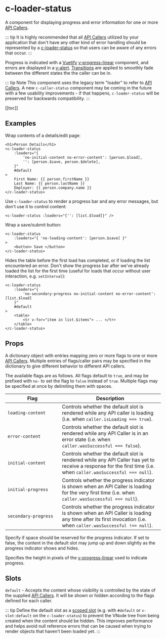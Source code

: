 # c-loader-status

<!-- MARKER:summary -->
    
A component for displaying progress and error information for one or more [API Callers](/stacks/vue/layers/api-clients.md).

::: tip
It is highly recommended that all [API Callers](/stacks/vue/layers/api-clients.md) utilized by your application that don't have any other kind of error handling should be represented by a [c-loader-status](/stacks/vue/coalesce-vue-vuetify/components/c-loader-status.md) so that users can be aware of any errors that occur.
::: 

<!-- MARKER:summary-end -->

Progress is indicated with a [Vuetify](https://vuetifyjs.com/) [v-progress-linear](https://vuetifyjs.com/en/components/progress-linear) component, and errors are displayed in a [v-alert](https://vuetifyjs.com/en/components/alerts/). [Transitions](https://vuetifyjs.com/en/styles/transitions/) are applied to smoothly fade between the different states the the caller can be in.

::: tip Note
This component uses the legacy term "loader" to refer to [API Callers](/stacks/vue/layers/api-clients.md). A new ``c-caller-status`` component may be coming in the future with a few usability improvements - if that happens, `c-loader-status` will be preserved for backwards compatibility.
:::

[[toc]]

## Examples

Wrap contents of a details/edit page:
``` vue-html
<h1>Person Details</h1>
<c-loader-status
    :loaders="{ 
        'no-initial-content no-error-content': [person.$load],
        '': [person.$save, person.$delete],
    }"
    #default
>
    First Name: {{ person.firstName }}
    Last Name: {{ person.lastName }}
    Employer: {{ person.company.name }}
</c-loader-status>
```


Use ``c-loader-status`` to render a progress bar and any error messages, but don't use it to control content:
``` vue-html
<c-loader-status :loaders="{'': [list.$load]}" />
```


Wrap a save/submit button:
``` vue-html
<c-loader-status
    :loaders="{ 'no-loading-content': [person.$save] }"
>
    <button> Save </button>
</c-loader-status>
```

Hides the table before the first load has completed, or if loading the list encountered an error. Don't show the progress bar after we've already loaded the list for the first time (useful for loads that occur without user interaction, e.g. `setInterval`):

``` vue-html
<c-loader-status
    :loaders="{
        'no-secondary-progress no-initial-content no-error-content': [list.$load]
    }"
    #default
>
    <table>
        <tr v-for="item in list.$items"> ... </tr>
    </table>
</c-loader-status>
```

## Props

<Prop def="loaders: { [flags: string]: ApiCaller | ApiCaller[] }" lang="ts" />

A dictionary object with entries mapping zero or more flags to one or more [API Callers](/stacks/vue/layers/api-clients.md). Multiple entries of flags/caller pairs may be specified in the dictionary to give different behavior to different API callers.
    
The available flags are as follows. All flags default to `true`, and may be prefixed with ``no-`` to set the flag to ``false`` instead of ``true``. Multiple flags may be specified at once by delimiting them with spaces.

| <div style="width:160px">Flag</div> | Description |
| - | - |
| `loading-content` | Controls whether the default slot is rendered while any API caller is loading (i.e. when  `caller.isLoading === true`). |
| `error-content` | Controls whether the default slot is rendered while any API Caller is in an error state (i.e. when  `caller.wasSuccessful === false`). |
| `initial-content` | Controls whether the default slot is rendered while any API Caller has yet to receive a response for the first time (i.e. when `caller.wasSuccessful === null`). |
| `initial-progress` | Controls whether the progress indicator is shown when an API Caller is loading for the very first time (i.e. when  `caller.wasSuccessful === null`). |
| `secondary-progress` | Controls whether the progress indicator is shown when an API Caller is loading any time after its first invocation (i.e. when  `caller.wasSuccessful !== null`). |

<Prop def="progressPlaceholder: boolean = true" lang="ts" />

Specify if space should be reserved for the progress indicator. If set to false, the content in the default slot may jump up and down slightly as the progress indicator shows and hides.

<Prop def="height: number = 10" lang="ts" />

Specifies the height in pixels of the [v-progress-linear](https://vuetifyjs.com/en/components/progress-linear) used to indicate progress.

## Slots

``default`` - Accepts the content whose visibility is controlled by the state of the supplied [API Callers](/stacks/vue/layers/api-clients.md). It will be shown or hidden according to the flags defined for each caller.

::: tip
Define the default slot as a [scoped slot](https://vuejs.org/v2/guide/components-slots.html#Scoped-Slots) (e.g. with ``#default`` or ``v-slot:default`` on the ``c-loader-status``) to prevent the VNode tree from being created when the content should be hidden. This improves performance and helps avoid null reference errors that can be caused when trying to render objects that haven't been loaded yet.
:::
